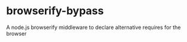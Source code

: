 browserify-bypass
=================

A node.js browserify middleware to declare alternative requires for the browser